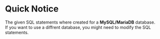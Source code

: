 # Quick Notice

The given SQL statements where created for a **MySQL/MariaDB** database. If you want to use a diffrent database, you might need to modify the SQL statements.
